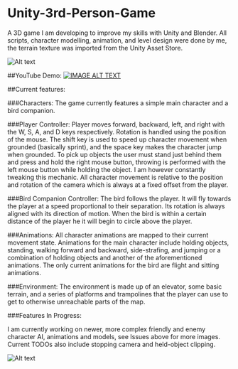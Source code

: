 # Unity-3rd-Person-Game
A 3D game I am developing to improve my skills with Unity and Blender. All scripts, character modelling, animation,
and level design were done by me, the terrain texture was imported from the Unity Asset Store.

![Alt text](https://cloud.githubusercontent.com/assets/9647946/14074052/f8c7df92-f482-11e5-82ca-f57a938fd840.png?raw=true "Version 1")

##YouTube Demo:
[![IMAGE ALT TEXT](http://img.youtube.com/vi/kfaUY4PPUWg/0.jpg)](http://www.youtube.com/watch?v=kfaUY4PPUWg "YouTube Demo")

##Current features:


###Characters:
The game currently features a simple main character and a bird companion.

###Player Controller:
Player moves forward, backward, left, and right with the W, S, A, and D keys respectively. 
Rotation is handled using the position of the mouse. The shift key is used to speed up character 
movement when grounded (basically sprint), and the space key makes the character jump when grounded.
To pick up objects the user must stand just behind them and press and hold the right mouse button,
throwing is performed with the left mouse button while holding the object. I am however constantly
tweaking this mechanic. All character movement is relative to the position and rotation of the camera 
which is always at a fixed offset from the player.

###Bird Companion Controller:
The bird follows the player. It will fly towards the player at a speed proportional to their separation.
Its rotation is always aligned with its direction of motion. When the bird is within a certain distance 
of the player he it will begin to circle above the player. 

###Animations:
All character animations are mapped to their current movement state. Animations for the main character
include holding objects, standing, walking forward and backward, side-strafing, and jumping or a combination
of holding objects and another of the aforementioned animations. The only current animations for the bird are 
flight and sitting animations.

###Environment:
The environment is made up of an elevator, some basic terrain, and a series of platforms and trampolines that
the player can use to get to otherwise unreachable parts of the map.

###Features In Progress:

I am currently working on newer, more complex friendly and enemy character AI, animations and models, see Issues above for more 
images. Current TODOs also include stopping camera and held-object clipping.

![Alt text](https://cloud.githubusercontent.com/assets/9647946/14073374/54fc3a20-f47d-11e5-8239-c52c96ba84ba.png?raw=true "New Character Model")

